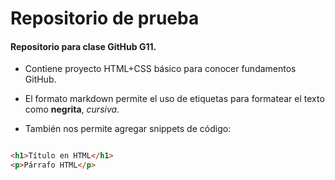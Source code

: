 # Repositorio de prueba

#### Repositorio para clase GitHub G11.

- Contiene proyecto HTML+CSS básico para conocer fundamentos GitHub.

- El formato markdown permite el uso de etiquetas para formatear el texto como **negrita**, *cursiva*.

- También nos permite agregar snippets de código:

~~~html

<h1>Título en HTML</h1>
<p>Párrafo HTML</p>

~~~
